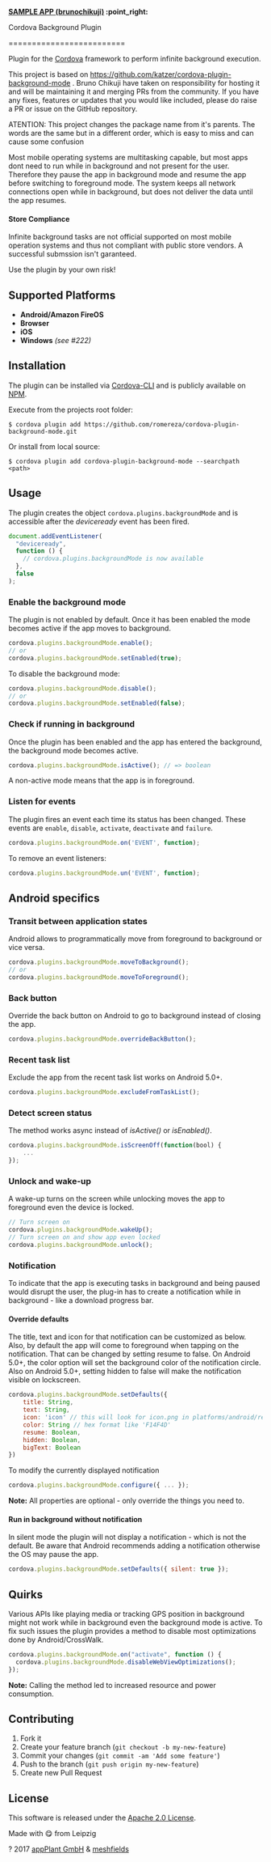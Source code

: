 <p align="left">
    <b><a href="https://github.com/brunochikuji/cordova-plugin-background-mode/tree/example">SAMPLE APP (brunochikuji)</a> :point_right:</b>
</p>

Cordova Background Plugin

=========================

Plugin for the [Cordova][cordova] framework to perform infinite background execution.

This project is based on https://github.com/katzer/cordova-plugin-background-mode . Bruno Chikuji have taken on responsibility for hosting it and will be maintaining it and merging PRs from the community. If you have any fixes, features or updates that you would like included, please do raise a PR or issue on the GitHub repository.

ATENTION: This project changes the package name from it's parents. The words are the same but in a different order, which is easy to miss and can cause some confusion

Most mobile operating systems are multitasking capable, but most apps dont need to run while in background and not present for the user. Therefore they pause the app in background mode and resume the app before switching to foreground mode.
The system keeps all network connections open while in background, but does not deliver the data until the app resumes.

#### Store Compliance

Infinite background tasks are not official supported on most mobile operation systems and thus not compliant with public store vendors. A successful submssion isn't garanteed.

Use the plugin by your own risk!

## Supported Platforms
- __Android/Amazon FireOS__
- __Browser__
- __iOS__
- __Windows__ _(see #222)_


## Installation

The plugin can be installed via [Cordova-CLI][CLI] and is publicly available on [NPM][npm].

Execute from the projects root folder:

    $ cordova plugin add https://github.com/romereza/cordova-plugin-background-mode.git

Or install from local source:

    $ cordova plugin add cordova-plugin-background-mode --searchpath <path>

## Usage

The plugin creates the object `cordova.plugins.backgroundMode` and is accessible after the _deviceready_ event has been fired.

```js
document.addEventListener(
  "deviceready",
  function () {
    // cordova.plugins.backgroundMode is now available
  },
  false
);
```

### Enable the background mode

The plugin is not enabled by default. Once it has been enabled the mode becomes active if the app moves to background.

```js
cordova.plugins.backgroundMode.enable();
// or
cordova.plugins.backgroundMode.setEnabled(true);
```

To disable the background mode:

```js
cordova.plugins.backgroundMode.disable();
// or
cordova.plugins.backgroundMode.setEnabled(false);
```

### Check if running in background

Once the plugin has been enabled and the app has entered the background, the background mode becomes active.

```js
cordova.plugins.backgroundMode.isActive(); // => boolean
```

A non-active mode means that the app is in foreground.

### Listen for events

The plugin fires an event each time its status has been changed. These events are `enable`, `disable`, `activate`, `deactivate` and `failure`.

```js
cordova.plugins.backgroundMode.on('EVENT', function);
```

To remove an event listeners:

```js
cordova.plugins.backgroundMode.un('EVENT', function);
```

## Android specifics

### Transit between application states

Android allows to programmatically move from foreground to background or vice versa.

```js
cordova.plugins.backgroundMode.moveToBackground();
// or
cordova.plugins.backgroundMode.moveToForeground();
```

### Back button

Override the back button on Android to go to background instead of closing the app.

```js
cordova.plugins.backgroundMode.overrideBackButton();
```

### Recent task list

Exclude the app from the recent task list works on Android 5.0+.

```js
cordova.plugins.backgroundMode.excludeFromTaskList();
```

### Detect screen status

The method works async instead of _isActive()_ or _isEnabled()_.

```js
cordova.plugins.backgroundMode.isScreenOff(function(bool) {
    ...
});
```

### Unlock and wake-up

A wake-up turns on the screen while unlocking moves the app to foreground even the device is locked.

```js
// Turn screen on
cordova.plugins.backgroundMode.wakeUp();
// Turn screen on and show app even locked
cordova.plugins.backgroundMode.unlock();
```

### Notification

To indicate that the app is executing tasks in background and being paused would disrupt the user, the plug-in has to create a notification while in background - like a download progress bar.

#### Override defaults

The title, text and icon for that notification can be customized as below. Also, by default the app will come to foreground when tapping on the notification. That can be changed by setting resume to false. On Android 5.0+, the color option will set the background color of the notification circle. Also on Android 5.0+, setting hidden to false will make the notification visible on lockscreen.

```js
cordova.plugins.backgroundMode.setDefaults({
    title: String,
    text: String,
    icon: 'icon' // this will look for icon.png in platforms/android/res/drawable|mipmap
    color: String // hex format like 'F14F4D'
    resume: Boolean,
    hidden: Boolean,
    bigText: Boolean
})
```

To modify the currently displayed notification

```js
cordova.plugins.backgroundMode.configure({ ... });
```

**Note:** All properties are optional - only override the things you need to.

#### Run in background without notification

In silent mode the plugin will not display a notification - which is not the default. Be aware that Android recommends adding a notification otherwise the OS may pause the app.

```js
cordova.plugins.backgroundMode.setDefaults({ silent: true });
```

## Quirks

Various APIs like playing media or tracking GPS position in background might not work while in background even the background mode is active. To fix such issues the plugin provides a method to disable most optimizations done by Android/CrossWalk.

```js
cordova.plugins.backgroundMode.on("activate", function () {
  cordova.plugins.backgroundMode.disableWebViewOptimizations();
});
```

**Note:** Calling the method led to increased resource and power consumption.

## Contributing

1. Fork it
2. Create your feature branch (`git checkout -b my-new-feature`)
3. Commit your changes (`git commit -am 'Add some feature'`)
4. Push to the branch (`git push origin my-new-feature`)
5. Create new Pull Request

## License

This software is released under the [Apache 2.0 License][apache2_license].

Made with :yum: from Leipzig

? 2017 [appPlant GmbH][appplant] & [meshfields][meshfields]

[cordova]: https://cordova.apache.org
[CLI]: http://cordova.apache.org/docs/en/edge/guide_cli_index.md.html#The%20Command-line%20Interface
[NPM]: ???
[changelog]: CHANGELOG.md
[apache2_license]: http://opensource.org/licenses/Apache-2.0
[appplant]: http://appplant.de
[meshfields]: http://meshfields.de
